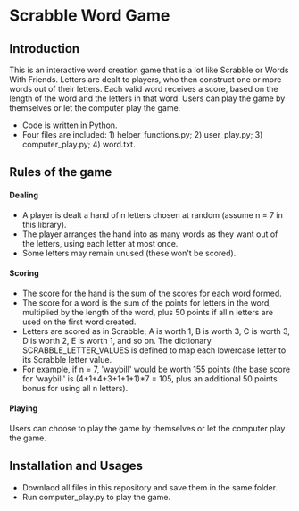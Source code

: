 # Scrabble Word Game
## Introduction
This is an interactive word creation game that is a lot like Scrabble or Words With Friends. Letters are dealt to players, who then construct one or
more words out of their letters. Each valid word receives a score, based on the length of the word and the letters in that word.
Users can play the game by themselves or let the computer play the game.
* Code is written in Python.
* Four files are included: 1) helper_functions.py; 2) user_play.py; 3) computer_play.py; 4) word.txt.

## Rules of the game
 
#### Dealing
* A player is dealt a hand of n letters chosen at random (assume n = 7 in this library).
* The player arranges the hand into as many words as they want out of the letters, using each letter at most once.
* Some letters may remain unused (these won't be scored).

#### Scoring
* The score for the hand is the sum of the scores for each word formed.
* The score for a word is the sum of the points for letters in the word, multiplied by the length of the word, plus 50 points
  if all n letters are used on the first word created.
* Letters are scored as in Scrabble; A is worth 1, B is worth 3, C is worth 3, D is worth 2, E is worth 1, and so on. The
  dictionary SCRABBLE_LETTER_VALUES is defined to map each lowercase letter to its Scrabble letter value.
* For example, if n = 7, 'waybill' would be worth 155 points (the base score for 'waybill' is (4+1+4+3+1+1+1)*7 = 105, plus
  an additional 50 points bonus for using all n letters).
  
#### Playing
 Users can choose to play the game by themselves or let the computer play the game.

## Installation and Usages
* Downlaod all files in this repository and save them in the same folder.
* Run computer_play.py to play the game.
  
